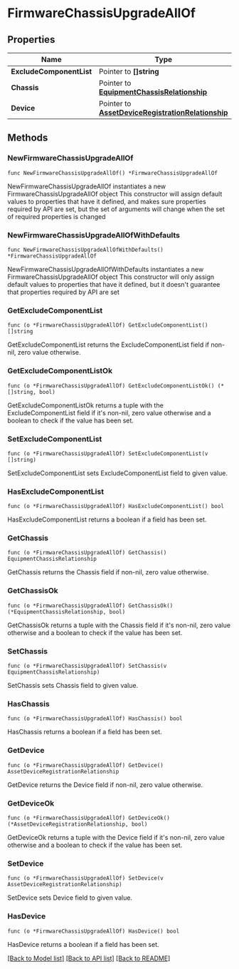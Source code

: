 # FirmwareChassisUpgradeAllOf

## Properties

Name | Type | Description | Notes
------------ | ------------- | ------------- | -------------
**ExcludeComponentList** | Pointer to **[]string** |  | [optional] 
**Chassis** | Pointer to [**EquipmentChassisRelationship**](equipment.Chassis.Relationship.md) |  | [optional] 
**Device** | Pointer to [**AssetDeviceRegistrationRelationship**](asset.DeviceRegistration.Relationship.md) |  | [optional] 

## Methods

### NewFirmwareChassisUpgradeAllOf

`func NewFirmwareChassisUpgradeAllOf() *FirmwareChassisUpgradeAllOf`

NewFirmwareChassisUpgradeAllOf instantiates a new FirmwareChassisUpgradeAllOf object
This constructor will assign default values to properties that have it defined,
and makes sure properties required by API are set, but the set of arguments
will change when the set of required properties is changed

### NewFirmwareChassisUpgradeAllOfWithDefaults

`func NewFirmwareChassisUpgradeAllOfWithDefaults() *FirmwareChassisUpgradeAllOf`

NewFirmwareChassisUpgradeAllOfWithDefaults instantiates a new FirmwareChassisUpgradeAllOf object
This constructor will only assign default values to properties that have it defined,
but it doesn't guarantee that properties required by API are set

### GetExcludeComponentList

`func (o *FirmwareChassisUpgradeAllOf) GetExcludeComponentList() []string`

GetExcludeComponentList returns the ExcludeComponentList field if non-nil, zero value otherwise.

### GetExcludeComponentListOk

`func (o *FirmwareChassisUpgradeAllOf) GetExcludeComponentListOk() (*[]string, bool)`

GetExcludeComponentListOk returns a tuple with the ExcludeComponentList field if it's non-nil, zero value otherwise
and a boolean to check if the value has been set.

### SetExcludeComponentList

`func (o *FirmwareChassisUpgradeAllOf) SetExcludeComponentList(v []string)`

SetExcludeComponentList sets ExcludeComponentList field to given value.

### HasExcludeComponentList

`func (o *FirmwareChassisUpgradeAllOf) HasExcludeComponentList() bool`

HasExcludeComponentList returns a boolean if a field has been set.

### GetChassis

`func (o *FirmwareChassisUpgradeAllOf) GetChassis() EquipmentChassisRelationship`

GetChassis returns the Chassis field if non-nil, zero value otherwise.

### GetChassisOk

`func (o *FirmwareChassisUpgradeAllOf) GetChassisOk() (*EquipmentChassisRelationship, bool)`

GetChassisOk returns a tuple with the Chassis field if it's non-nil, zero value otherwise
and a boolean to check if the value has been set.

### SetChassis

`func (o *FirmwareChassisUpgradeAllOf) SetChassis(v EquipmentChassisRelationship)`

SetChassis sets Chassis field to given value.

### HasChassis

`func (o *FirmwareChassisUpgradeAllOf) HasChassis() bool`

HasChassis returns a boolean if a field has been set.

### GetDevice

`func (o *FirmwareChassisUpgradeAllOf) GetDevice() AssetDeviceRegistrationRelationship`

GetDevice returns the Device field if non-nil, zero value otherwise.

### GetDeviceOk

`func (o *FirmwareChassisUpgradeAllOf) GetDeviceOk() (*AssetDeviceRegistrationRelationship, bool)`

GetDeviceOk returns a tuple with the Device field if it's non-nil, zero value otherwise
and a boolean to check if the value has been set.

### SetDevice

`func (o *FirmwareChassisUpgradeAllOf) SetDevice(v AssetDeviceRegistrationRelationship)`

SetDevice sets Device field to given value.

### HasDevice

`func (o *FirmwareChassisUpgradeAllOf) HasDevice() bool`

HasDevice returns a boolean if a field has been set.


[[Back to Model list]](../README.md#documentation-for-models) [[Back to API list]](../README.md#documentation-for-api-endpoints) [[Back to README]](../README.md)


